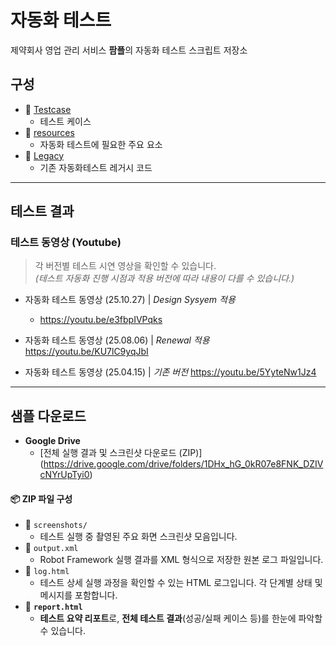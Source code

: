
# 자동화 테스트
제약회사 영업 관리 서비스 **팜플**의 자동화 테스트 스크립트 저장소

## 구성
- 📂 [Testcase](./Testcase)
  - 테스트 케이스
- 📂 [resources](./resources)
  - 자동화 테스트에 필요한 주요 요소
- 📂 [Legacy](./Legacy)
  - 기존 자동화테스트 레거시 코드

---

## 테스트 결과
###  테스트 동영상 (Youtube)
> 각 버전별 테스트 시연 영상을 확인할 수 있습니다.  
> *(테스트 자동화 진행 시점과 적용 버전에 따라 내용이 다를 수 있습니다.)*


- 자동화 테스트 동영상 (25.10.27) | *Design Sysyem 적용*
  - https://youtu.be/e3fbpIVPqks

- 자동화 테스트 동영상 (25.08.06) | *Renewal 적용*
https://youtu.be/KU7lC9yqJbI

- 자동화 테스트 동영상 (25.04.15) | *기존 버전*
  https://youtu.be/5YyteNw1Jz4

---

## 샘플 다운로드


- **Google Drive**
  - [전체 실행 결과 및 스크린샷 다운로드 (ZIP)] (https://drive.google.com/drive/folders/1DHx_hG_0kR07e8FNK_DZIVcNYrUpTyi0)
#### 📦 ZIP 파일 구성
- 📁 `screenshots/`  
  - 테스트 실행 중 촬영된 주요 화면 스크린샷 모음입니다.
- 📄 `output.xml`  
  - Robot Framework 실행 결과를 XML 형식으로 저장한 원본 로그 파일입니다.
- 📄 `log.html`  
  - 테스트 상세 실행 과정을 확인할 수 있는 HTML 로그입니다. 각 단계별 상태 및 메시지를 포함합니다.
- 📄 **`report.html`**  
  - **테스트 요약 리포트**로, **전체 테스트 결과**(성공/실패 케이스 등)를 한눈에 파악할 수 있습니다.